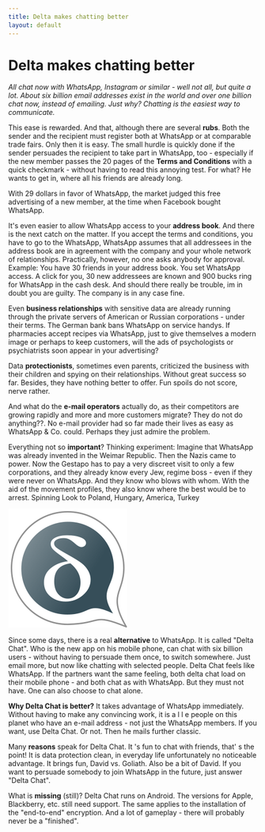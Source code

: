 ```yaml
---
title: Delta makes chatting better
layout: default
---
```


# Delta makes chatting better

_All chat now with WhatsApp, Instagram or similar - well not all, but quite a lot. About six billion email addresses exist in the world and over one billion chat now, instead of emailing. Just why? Chatting is the easiest way to communicate._

This ease is rewarded. And that, although there are several **rubs**. Both the sender and the recipient must register both at WhatsApp or at comparable trade fairs. Only then it is easy. The small hurdle is quickly done if the sender persuades the recipient to take part in WhatsApp, too - especially if the new member passes the 20 pages of the **Terms and Conditions** with a quick checkmark - without having to read this annoying test. For what? He wants to get in, where all his friends are already long. 

With 29 dollars in favor of WhatsApp, the market judged this free advertising of a new member, at the time when Facebook bought WhatsApp.

It's even easier to allow WhatsApp access to your **address book**. And there is the next catch on the matter. If you accept the terms and conditions, you have to go to the WhatsApp, WhatsApp assumes that all addressees in the address book are in agreement with the company and your whole network of relationships. Practically, however, no one asks anybody for approval. Example: You have 30 friends in your address book. You set WhatsApp access. A click for you, 30 new addressees are known and 900 bucks ring for WhatsApp in the cash desk. And should there really be trouble, im in doubt you are guilty. The company is in any case fine.

Even **business relationships** with sensitive data are already running through the private servers of American or Russian corporations - under their terms. The German bank bans WhatsApp on service handys. If pharmacies accept recipes via WhatsApp, just to give themselves a modern image or perhaps to keep customers, will the ads of psychologists or psychiatrists soon appear in your advertising?

Data **protectionists**, sometimes even parents, criticized the business with their children and spying on their relationships. Without great success so far. Besides, they have nothing better to offer. Fun spoils do not score, nerve rather.

And what do the **e-mail operators** actually do, as their competitors are growing rapidly and more and more customers migrate? They do not do anything??. No e-mail provider had so far made their lives as easy as WhatsApp & Co. could. Perhaps they just admire the problem.

Everything not so **important**? Thinking experiment: Imagine that WhatsApp was already invented in the Weimar Republic. Then the Nazis came to power. Now the Gestapo has to pay a very discreet visit to only a few corporations, and they already know every Jew, regime boss - even if they were never on WhatsApp. And they know who blows with whom. With the aid of the movement profiles, they also know where the best would be to arrest. Spinning Look to Poland, Hungary, America, Turkey

![Delta Chat Logo](/assets/home/intro1.png)

Since some days, there is a real **alternative** to WhatsApp. It is called "Delta Chat". Who is the new app on his mobile phone, can chat with six billion users - without having to persuade them once, to switch somewhere. Just email more, but now like chatting with selected people. Delta Chat feels like WhatsApp. If the partners want the same feeling, both delta chat load on their mobile phone - and both chat as with WhatsApp. But they must not have. One can also choose to chat alone.

**Why Delta Chat is better?** It takes advantage of WhatsApp immediately. Without having to make any convincing work, it is a l l e people on this planet who have an e-mail address - not just the WhatsApp members. If you want, use Delta Chat. Or not. Then he mails further classic.

Many **reasons** speak for Delta Chat. It 's fun to chat with friends, that' s the point! It is data protection clean, in everyday life unfortunately no noticeable advantage. It brings fun, David vs. Goliath. Also be a bit of David. If you want to persuade somebody to join WhatsApp in the future, just answer "Delta Chat".

What is **missing** (still)? Delta Chat runs on Android. The versions for Apple, Blackberry, etc. still need support. The same applies to the installation of the "end-to-end" encryption. And a lot of gameplay - there will probably never be a "finished".

